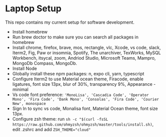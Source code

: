 # Laptop Setup

This repo contains my current setup for software development.

- Install homebrew
- Run brew doctor to make sure you can search all packages in homebrew
- Install chrome, firefox, brave, mos, rectangle, vlc, Xcode, vs code, slack, Iterm2, Fig, Paw or insomnia, Spotify, The unarchiver, TexWorks, MySQL Workbench, itsycal, zoom, Andriod Studio, Microsoft Teams, Mampro, MongoDb Compass, MongoDb.
- Install Node
- Globally install these npm packages: n, expo cli, yarn, typescript
- Configure Iterm2 to use Material ocean theme, Firacode, enable ligatures, font size 13px, blur of 30%, transparency 9%, Appearance - minimal
- Vs code font preference: `'MonoLisa', 'Cascadia Code', 'Operator Mono', 'Fira Code', 'Dank Mono', 'Consolas', 'Fira Code', 'Courier New', monospace`
- Sign In to sync vs code, Monalisa font, Material Ocean theme, font size 13px.
- Configure zsh theme: run `sh -c "$(curl -fsSL https://raw.github.com/ohmyzsh/ohmyzsh/master/tools/install.sh)`, edit .zshrc and add `ZSH_THEME="cloud"`
